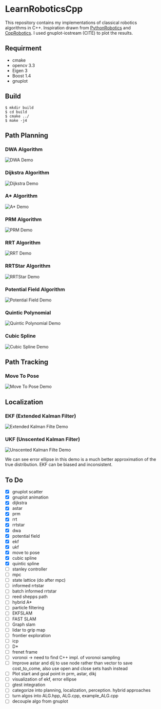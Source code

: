 # LearnRoboticsCpp

This repository contains my implementations of classical robotics algorithms in C++. Inspiration drawn from [PythonRobotics](https://github.com/AtsushiSakai/PythonRobotics) and [CppRobotics](https://github.com/onlytailei/CppRobotic). I used gnuplot-iostream (CITE) to plot the results.

## Requirment
- cmake
- opencv 3.3 
- Eigen 3
- Boost 1.4
- gnuplot

## Build
```console
$ mkdir build
$ cd build
$ cmake ../
$ make -j4
```


## Path Planning
### DWA Algorithm
![DWA Demo](https://github.com/CtfChan/LearnRoboticsCppGifs/blob/master/animations/dwa.gif)

### Dijkstra Algorithm
![Dijkstra Demo](https://github.com/CtfChan/LearnRoboticsCppGifs/blob/master/animations/dijkstra.gif)

### A* Algorithm
![A* Demo](https://github.com/CtfChan/LearnRoboticsCppGifs/blob/master/animations/astar.gif)

### PRM Algorithm
![PRM Demo](https://github.com/CtfChan/LearnRoboticsCppGifs/blob/master/animations/prm.gif)

### RRT Algorithm
![RRT Demo](https://github.com/CtfChan/LearnRoboticsCppGifs/blob/master/animations/rrt.gif)

### RRTStar Algorithm
![RRTStar Demo](https://github.com/CtfChan/LearnRoboticsCppGifs/blob/master/animations/rrt_star.gif)

### Potential Field Algorithm
![Potential Field Demo](https://github.com/CtfChan/LearnRoboticsCppGifs/blob/master/animations/potential_field.gif)

### Quintic Polynomial
![Quintic Polynomial Demo](https://github.com/CtfChan/LearnRoboticsCppGifs/blob/master/animations/quintic_polynomial.gif)
 
### Cubic Spline
![Cubic Spline Demo](https://github.com/CtfChan/LearnRoboticsCppGifs/blob/master/animations/cubic_spline.gif)
 


## Path Tracking
### Move To Pose
![Move To Pose Demo](https://github.com/CtfChan/LearnRoboticsCppGifs/blob/master/animations/move_to_pose.gif)


## Localization
### EKF (Extended Kalman Filter)
![Extended Kalman Filte Demo](https://github.com/CtfChan/LearnRoboticsCppGifs/blob/master/animations/ekf.gif)


### UKF (Unscented Kalman Filter)
![Unscented Kalman Filte Demo](https://github.com/CtfChan/LearnRoboticsCppGifs/blob/master/animations/ukf.gif)

We can see error ellipse in this demo is a much better approximation of the true distribution. EKF can be biased and inconsistent. 

## To Do
- [X] gnuplot scatter
- [X] gnuplot animation
- [x] dijkstra 
- [x] astar
- [x] prm
- [x] rrt
- [x] rrtstar
- [x] dwa
- [x] potential field
- [x] ekf
- [x] ukf
- [x] move to pose
- [x] cubic spline
- [x] quintic spline
- [ ] stanley controller
- [ ] mpc
- [ ] state lattice (do after mpc)
- [ ] informed rrtstar
- [ ] batch informed rrtstar
- [ ] reed shepps path
- [ ] hybrid A*
- [ ] particle filtering
- [ ] EKFSLAM
- [ ] FAST SLAM
- [ ] Graph slam
- [ ] lidar to grip map
- [ ] frontier exploration 
- [ ] icp
- [ ] D*
- [ ] frenet frame
- [ ] voronoi -> need to find C++ impl. of voronoi sampling
- [ ] Improve astar and dij to use node rather than vector to save cost_to_come, also use open and close sets hash instead
- [ ] Plot start and goal point in prm, astar, dikj
- [ ] visualization of ekf, error ellipse
- [ ] gtest integration
- [ ] categorize into planning, localization, perception. hybrid approaches
- [ ] turn algos into ALG.hpp, ALG.cpp, example_ALG.cpp 
- [ ] decouple algo from gnuplot